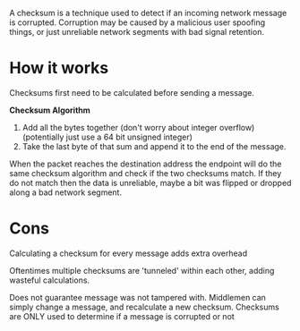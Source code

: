 A checksum is a technique used to detect if an incoming network message is corrupted.
	Corruption may be caused by a malicious user spoofing things, or just unreliable network segments with bad signal retention.

# How it works
Checksums first need to be calculated before sending a message.

**Checksum Algorithm**
1. Add all the bytes together (don't worry about integer overflow) (potentially just use a 64 bit unsigned integer)
2. Take the last byte of that sum and append it to the end of the message.

When the packet reaches the destination address the endpoint will do the same checksum algorithm and check if the two checksums match.
	If they do not match then the data is unreliable, maybe a bit was flipped or dropped along a bad network segment.

# Cons
Calculating a checksum for every message adds extra overhead

Oftentimes multiple checksums are 'tunneled' within each other, adding wasteful calculations.

Does not guarantee message was not tampered with.
	Middlemen can simply change a message, and recalculate a new checksum. 
	Checksums are ONLY used to determine if a message is corrupted or not